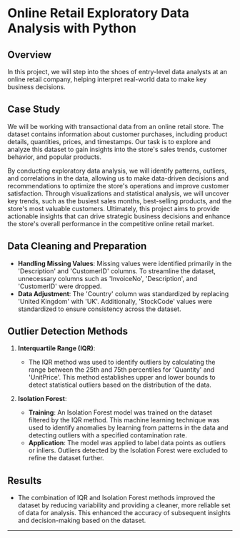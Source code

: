 # Online Retail Exploratory Data Analysis with Python

## Overview
In this project, we will step into the shoes of entry-level data analysts at an online retail company, helping interpret real-world data to make key business decisions.

## Case Study
We will be working with transactional data from an online retail store. The dataset contains information about customer purchases, including product details, quantities, prices, and timestamps. Our task is to explore and analyze this dataset to gain insights into the store's sales trends, customer behavior, and popular products.

By conducting exploratory data analysis, we will identify patterns, outliers, and correlations in the data, allowing us to make data-driven decisions and recommendations to optimize the store's operations and improve customer satisfaction. Through visualizations and statistical analysis, we will uncover key trends, such as the busiest sales months, best-selling products, and the store's most valuable customers. Ultimately, this project aims to provide actionable insights that can drive strategic business decisions and enhance the store's overall performance in the competitive online retail market.

## Data Cleaning and Preparation
- **Handling Missing Values**: Missing values were identified primarily in the 'Description' and 'CustomerID' columns. To streamline the dataset, unnecessary columns such as 'InvoiceNo', 'Description', and 'CustomerID' were dropped. 
- **Data Adjustment**: The 'Country' column was standardized by replacing 'United Kingdom' with 'UK'. Additionally, 'StockCode' values were standardized to ensure consistency across the dataset.

## Outlier Detection Methods
1. **Interquartile Range (IQR)**:
   - The IQR method was used to identify outliers by calculating the range between the 25th and 75th percentiles for 'Quantity' and 'UnitPrice'. This method establishes upper and lower bounds to detect statistical outliers based on the distribution of the data.

2. **Isolation Forest**:
   - **Training**: An Isolation Forest model was trained on the dataset filtered by the IQR method. This machine learning technique was used to identify anomalies by learning from patterns in the data and detecting outliers with a specified contamination rate.
   - **Application**: The model was applied to label data points as outliers or inliers. Outliers detected by the Isolation Forest were excluded to refine the dataset further.

## Results
- The combination of IQR and Isolation Forest methods improved the dataset by reducing variability and providing a cleaner, more reliable set of data for analysis. This enhanced the accuracy of subsequent insights and decision-making based on the dataset.

---
